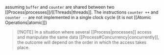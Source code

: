 assuming `buffer` and `counter` are shared between two [[Process|processes]]/[[Threads|threads]]. The instructions `counter ++` and `counter --` are not implemented in a single clock cycle (it is not [[Atomic Operations|atomic]])

> [!NOTE] In a situation where several [[Process|processes]] access and manipulate the same data [[Process#Concurrency|concurrently]], the outcome will depend on the order in which the access takes place.

